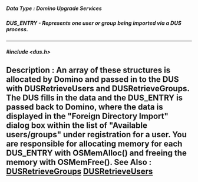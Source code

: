 ##### Data Type : Domino Upgrade Services
##### DUS_ENTRY - Represents one user or group being imported via a DUS process.
---
##### #include <dus.h>
**Description :**
An array of these structures is allocated by Domino and passed in to the DUS 
with DUSRetrieveUsers and DUSRetrieveGroups. The DUS fills in the data and the 
DUS_ENTRY is passed back to Domino, where the data is displayed in the "Foreign 
Directory Import" dialog box within the list of "Available users/groups" under 
registration for a user.  You are responsible for allocating memory for each 
DUS_ENTRY with OSMemAlloc() and freeing the memory with OSMemFree().
**See Also :**
[DUSRetrieveGroups](D:/md_files/DUSRetrieveGroups.md)
[DUSRetrieveUsers](D:/md_files/DUSRetrieveUsers.md)
---
